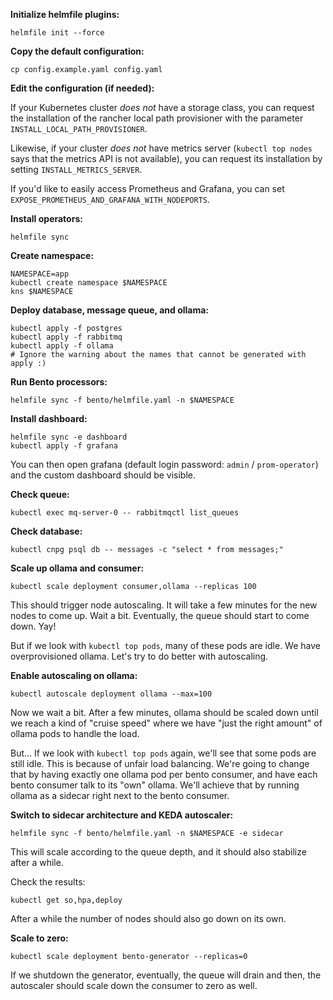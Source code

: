 **Initialize helmfile plugins:**

```
helmfile init --force
```

**Copy the default configuration:**

```
cp config.example.yaml config.yaml
```

**Edit the configuration (if needed):**

If your Kubernetes cluster *does not* have a storage class,
you can request the installation of the rancher local path provisioner
with the parameter `INSTALL_LOCAL_PATH_PROVISIONER`.

Likewise, if your cluster *does not* have metrics server
(`kubectl top nodes` says that the metrics API is not available),
you can request its installation by setting `INSTALL_METRICS_SERVER`.

If you'd like to easily access Prometheus and Grafana, you can
set `EXPOSE_PROMETHEUS_AND_GRAFANA_WITH_NODEPORTS`.

**Install operators:**

```
helmfile sync
```

**Create namespace:**

```
NAMESPACE=app
kubectl create namespace $NAMESPACE
kns $NAMESPACE
```

**Deploy database, message queue, and ollama:**

```
kubectl apply -f postgres
kubectl apply -f rabbitmq
kubectl apply -f ollama
# Ignore the warning about the names that cannot be generated with apply :)
```

**Run Bento processors:**

```
helmfile sync -f bento/helmfile.yaml -n $NAMESPACE
```

**Install dashboard:**

```
helmfile sync -e dashboard
kubectl apply -f grafana
```

You can then open grafana (default login password: `admin` / `prom-operator`)
and the custom dashboard should be visible.

**Check queue:**

```
kubectl exec mq-server-0 -- rabbitmqctl list_queues
```

**Check database:**

```
kubectl cnpg psql db -- messages -c "select * from messages;"
```

**Scale up ollama and consumer:**

```
kubectl scale deployment consumer,ollama --replicas 100
```

This should trigger node autoscaling. It will take a few
minutes for the new nodes to come up. Wait a bit. Eventually,
the queue should start to come down. Yay!

But if we look with `kubectl top pods`, many of these pods
are idle. We have overprovisioned ollama. Let's try to
do better with autoscaling.

**Enable autoscaling on ollama:**

```
kubectl autoscale deployment ollama --max=100
```

Now we wait a bit. After a few minutes, ollama should be
scaled down until we reach a kind of "cruise speed" where we
have "just the right amount" of ollama pods to handle the
load.

But... If we look with `kubectl top pods` again, we'll see
that some pods are still idle. This is because of unfair load
balancing. We're going to change that by having exactly
one ollama pod per bento consumer, and have each bento
consumer talk to its "own" ollama. We'll achieve that by
running ollama as a sidecar right next to the bento
consumer.

**Switch to sidecar architecture and KEDA autoscaler:**

```
helmfile sync -f bento/helmfile.yaml -n $NAMESPACE -e sidecar
```

This will scale according to the queue depth, and it should
also stabilize after a while.

Check the results:

```
kubectl get so,hpa,deploy
```

After a while the number of nodes should also go down on its own.

**Scale to zero:**

```
kubectl scale deployment bento-generator --replicas=0
```

If we shutdown the generator, eventually, the queue will
drain and then, the autoscaler should scale down the consumer
to zero as well.

